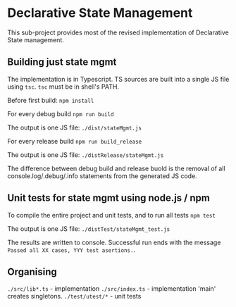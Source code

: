# Declarative State Management

This sub-project provides most of the revised implementation of Declarative State management.

## Building just state mgmt

The implementation is in Typescript.
TS sources are built into a single JS file using `tsc`.
`tsc` must be in shell's PATH.

Before first build:
`npm install`

For every debug build
`npm run build`

The output is one JS file:
`./dist/stateMgmt.js`

For every release build
`npm run build_release`

The output is one JS file:
`./distRelease/stateMgmt.js`

The difference between debug build and release buold is the removal 
of all console.log/.debug/.info statements from the generated JS code.

## Unit tests for state mgmt using node.js / npm

To compile the entire project and unit tests, and to run all tests
`npm test`

The output is one JS file:
`./distTest/stateMgmt_test.js`

The results are written to console.
Successful run ends with the message `Passed all XX cases, YYY test asertions.`.

## Organising

`./src/lib*.ts` - implementation
`./src/index.ts` - implementation 'main' creates singletons.
`./test/utest/*` - unit tests
